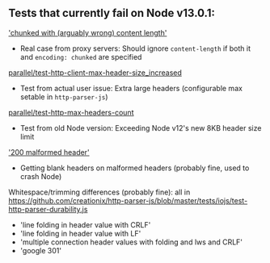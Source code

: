 ## Tests that currently fail on Node v13.0.1:

['chunked with (arguably wrong) content length'](https://github.com/creationix/http-parser-js/blob/master/tests/iojs/test-http-parser-durability.js#L1279-L1318)
* Real case from proxy servers: Should ignore `content-length` if both it and `encoding: chunked` are specified

[parallel/test-http-client-max-header-size_increased](https://github.com/creationix/http-parser-js/tree/master/tests/parallel/test-http-client-max-header-size_increased)
* Test from actual user issue: Extra large headers (configurable max setable in `http-parser-js`)

[parallel/test-http-max-headers-count](https://github.com/creationix/http-parser-js/tree/master/tests/parallel/test-http-max-headers-count)
* Test from old Node version: Exceeding Node v12's new 8KB header size limit

['200 malformed header'](https://github.com/creationix/http-parser-js/blob/master/tests/iojs/test-http-parser-durability.js#L1249-L1278)
* Getting blank headers on malformed headers (probably fine, used to crash Node)


Whitespace/trimming differences (probably fine): all in https://github.com/creationix/http-parser-js/blob/master/tests/iojs/test-http-parser-durability.js
* 'line folding in header value with CRLF'
* 'line folding in header value with LF'
* 'multiple connection header values with folding and lws and CRLF'
* 'google 301'
